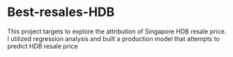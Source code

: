 # Best-resales-HDB
This project targets to explore the attribution of Singapore HDB resale price. I utilized regression analysis and built a production model that attempts to predict HDB resale price

